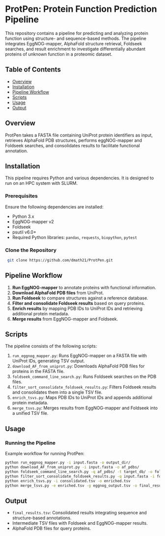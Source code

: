 # ProtPen: Protein Function Prediction Pipeline

This repository contains a pipeline for predicting and analyzing protein function using structure- and sequence-based methods. The pipeline integrates EggNOG-mapper, AlphaFold structure retrieval, Foldseek searches, and result enrichment to investigate differentially abundant proteins of unknown function in a proteomic dataset. 

## Table of Contents
- [Overview](#overview)
- [Installation](#installation)
- [Pipeline Workflow](#pipeline-workflow)
- [Scripts](#scripts)
- [Usage](#usage)
- [Output](#output)

## Overview
ProtPen takes a FASTA file containing UniProt protein identifiers as input, retrieves AlphaFold PDB structures, performs eggNOG-mapper and Foldseek searches, and consolidates results to facilitate functional annotation.

## Installation
This pipeline requires Python and various dependencies. It is designed to run on an HPC system with SLURM.

### Prerequisites
Ensure the following dependencies are installed:
- Python 3.x
- EggNOG-mapper v2
- Foldseek
- psutil v6.0+
- Required Python libraries: `pandas`, `requests`, `biopython`, `pytest`

### Clone the Repository
```sh
 git clone https://github.com/dmath21/ProtPen.git
```

## Pipeline Workflow
1. **Run EggNOG-mapper** to annotate proteins with functional information.
2. **Download AlphaFold PDB files** from UniProt.
3. **Run Foldseek** to compare structures against a reference database.
4. **Filter and consolidate Foldseek results** based on query proteins.
5. **Enrich results** by mapping PDB IDs to UniProt IDs and retrieving additional protein metadata.
6. **Merge results** from EggNOG-mapper and Foldseek.

## Scripts
The pipeline consists of the following scripts:

1. `run_eggnog_mapper.py`: Runs EggNOG-mapper on a FASTA file with UniProt IDs, generating TSV output.
2. `download_AF_from_uniprot.py`: Downloads AlphaFold PDB files for proteins in the FASTA file.
3. `foldseek_command_line_search.py`: Runs Foldseek searches on the PDB files.
4. `filter_sort_consolidate_foldseek_results.py`: Filters Foldseek results and consolidates them into a single TSV file.
5. `enrich_tsvs.py`: Maps PDB IDs to UniProt IDs and appends additional protein metadata.
6. `merge_tsvs.py`: Merges results from EggNOG-mapper and Foldseek into a unified TSV file.

## Usage
### Running the Pipeline
Example workflow for running ProtPen:
```sh
python run_eggnog_mapper.py -i input.fasta -o output_dir/
python download_AF_from_uniprot.py -i input.fasta -o af_pdbs/
python foldseek_command_line_search.py -q af_pdbs/ -t target_db/ -o foldseek_results/
python filter_sort_consolidate_foldseek_results.py -q input.fasta -i foldseek_results/ -o consolidated.tsv
python enrich_tsvs.py -i consolidated.tsv -o enriched.tsv
python merge_tsvs.py -e enriched.tsv -g eggnog_output.tsv -o final_results.tsv
```

## Output
- `final_results.tsv`: Consolidated results integrating sequence and structure-based annotations.
- Intermediate TSV files with Foldseek and EggNOG-mapper results.
- AlphaFold PDB files for query proteins.
